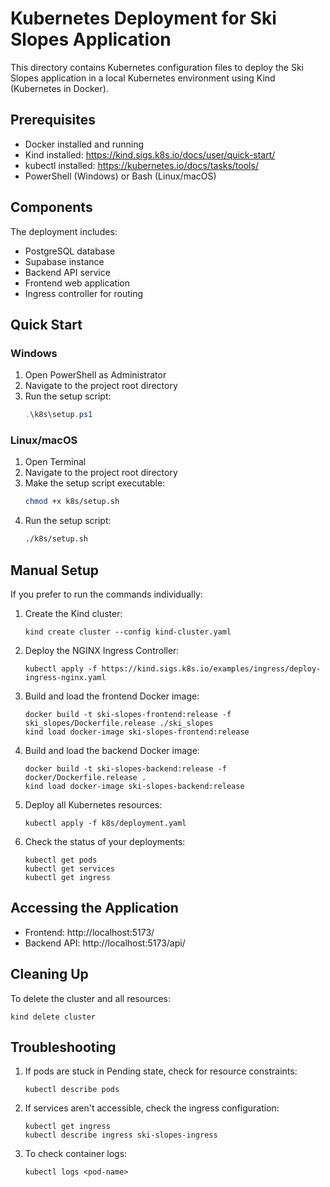 # Kubernetes Deployment for Ski Slopes Application

This directory contains Kubernetes configuration files to deploy the Ski Slopes application in a local Kubernetes environment using Kind (Kubernetes in Docker).

## Prerequisites

- Docker installed and running
- Kind installed: https://kind.sigs.k8s.io/docs/user/quick-start/
- kubectl installed: https://kubernetes.io/docs/tasks/tools/
- PowerShell (Windows) or Bash (Linux/macOS)

## Components

The deployment includes:
- PostgreSQL database
- Supabase instance
- Backend API service
- Frontend web application
- Ingress controller for routing

## Quick Start

### Windows

1. Open PowerShell as Administrator
2. Navigate to the project root directory
3. Run the setup script:
   ```powershell
   .\k8s\setup.ps1
   ```

### Linux/macOS

1. Open Terminal
2. Navigate to the project root directory
3. Make the setup script executable:
   ```bash
   chmod +x k8s/setup.sh
   ```
4. Run the setup script:
   ```bash
   ./k8s/setup.sh
   ```

## Manual Setup

If you prefer to run the commands individually:

1. Create the Kind cluster:
   ```
   kind create cluster --config kind-cluster.yaml
   ```

2. Deploy the NGINX Ingress Controller:
   ```
   kubectl apply -f https://kind.sigs.k8s.io/examples/ingress/deploy-ingress-nginx.yaml
   ```

3. Build and load the frontend Docker image:
   ```
   docker build -t ski-slopes-frontend:release -f ski_slopes/Dockerfile.release ./ski_slopes
   kind load docker-image ski-slopes-frontend:release
   ```

4. Build and load the backend Docker image:
   ```
   docker build -t ski-slopes-backend:release -f docker/Dockerfile.release .
   kind load docker-image ski-slopes-backend:release
   ```

5. Deploy all Kubernetes resources:
   ```
   kubectl apply -f k8s/deployment.yaml
   ```

6. Check the status of your deployments:
   ```
   kubectl get pods
   kubectl get services
   kubectl get ingress
   ```

## Accessing the Application

- Frontend: http://localhost:5173/
- Backend API: http://localhost:5173/api/

## Cleaning Up

To delete the cluster and all resources:
```
kind delete cluster
```

## Troubleshooting

1. If pods are stuck in Pending state, check for resource constraints:
   ```
   kubectl describe pods
   ```

2. If services aren't accessible, check the ingress configuration:
   ```
   kubectl get ingress
   kubectl describe ingress ski-slopes-ingress
   ```

3. To check container logs:
   ```
   kubectl logs <pod-name>
   ``` 